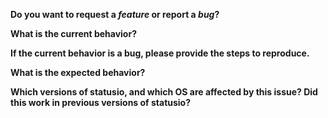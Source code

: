 **Do you want to request a *feature* or report a *bug*?**

**What is the current behavior?**

**If the current behavior is a bug, please provide the steps to reproduce.**

**What is the expected behavior?**

**Which versions of statusio, and which OS are affected by this issue? Did this work in previous versions of statusio?**
